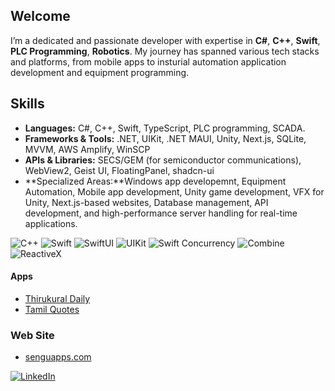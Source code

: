 ## Welcome

I’m a dedicated and passionate developer with expertise in **C#**, **C++**, **Swift**, **PLC Programming**, **Robotics**. My journey has spanned various tech stacks and platforms, from mobile apps to insturial automation application development and equipment programming.

## Skills

- **Languages:** C#, C++, Swift, TypeScript, PLC programming, SCADA.
- **Frameworks & Tools:** .NET, UIKit, .NET MAUI, Unity, Next.js, SQLite, MVVM, AWS Amplify, WinSCP
- **APIs & Libraries:** SECS/GEM (for semiconductor communications), WebView2, Geist UI, FloatingPanel, shadcn-ui
- **Specialized Areas:**Windows app developemnt, Equipment Automation, Mobile app development, Unity game development, VFX for Unity, Next.js-based websites, Database management, API development, and high-performance server handling for real-time applications.

<p>
  <ima alt="C#" src="https://img.shields.io/badge/C%23-239120?style=flat&logo=C-sharp&logoColor=white"/>
  <img alt="C++" src="https://img.shields.io/badge/C%2B%2B-00599C?style=flat&logo=C%2B%2B&logoColor=white"/>
  <img alt="Swift" src="https://img.shields.io/badge/Swift-F05138?style=flat&logo=Swift&logoColor=white"/> 
  <img alt="SwiftUI" src="https://img.shields.io/badge/SwiftUI-02B2FE?style=flat&logo=Swift&logoColor=white"/> 
  <img alt="UIKit" src="https://img.shields.io/badge/UIKit-383838?style=flat&logo=Swift&logoColor=white"/>
  <img alt="Swift Concurrency" src="https://img.shields.io/badge/Swift Concurrency-000435?style=flat&logo=Swift&logoColor=white"/> 
  <img alt="Combine" src="https://img.shields.io/badge/Combine-000000?style=flat&logo=Swift&logoColor=white"/> 
  <img alt="ReactiveX" src="https://img.shields.io/badge/-RxSwift-B7178C?style=flat&logo=reactivex&logoColor=white"/>
</p>

#### Apps
- [Thirukural Daily](https://apps.apple.com/in/app/thirukural-daily/id1540753883)
- [Tamil Quotes](https://apps.apple.com/in/app/tamil-quotes/id1373808729)

### Web Site
- [senguapps.com](https://www.senguapps.com/)

[![LinkedIn](https://img.shields.io/badge/LinkedIn-0077B5?style=flat&logo=linkedin&logoColor=white)](https://sg.linkedin.com/in/senguttuvannallappan)
